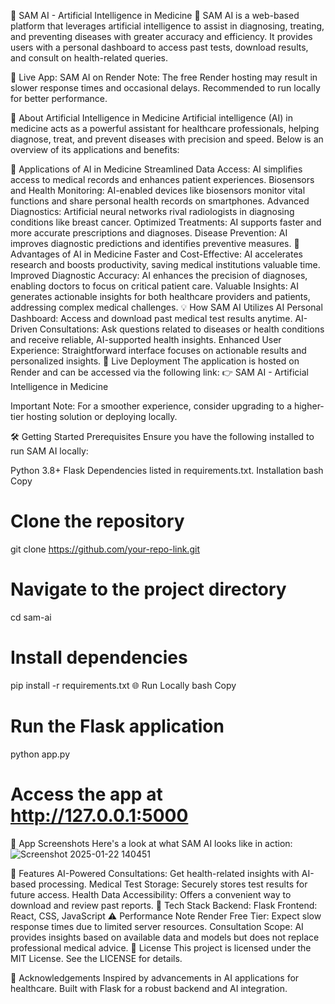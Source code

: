 🌟 SAM AI - Artificial Intelligence in Medicine 🌟
SAM AI is a web-based platform that leverages artificial intelligence to assist in diagnosing, treating, and preventing diseases with greater accuracy and efficiency. It provides users with a personal dashboard to access past tests, download results, and consult on health-related queries.

🔗 Live App: SAM AI on Render
Note: The free Render hosting may result in slower response times and occasional delays. Recommended to run locally for better performance.

🧠 About Artificial Intelligence in Medicine
Artificial intelligence (AI) in medicine acts as a powerful assistant for healthcare professionals, helping diagnose, treat, and prevent diseases with precision and speed. Below is an overview of its applications and benefits:

🏥 Applications of AI in Medicine
Streamlined Data Access: AI simplifies access to medical records and enhances patient experiences.
Biosensors and Health Monitoring: AI-enabled devices like biosensors monitor vital functions and share personal health records on smartphones.
Advanced Diagnostics: Artificial neural networks rival radiologists in diagnosing conditions like breast cancer.
Optimized Treatments: AI supports faster and more accurate prescriptions and diagnoses.
Disease Prevention: AI improves diagnostic predictions and identifies preventive measures.
🌟 Advantages of AI in Medicine
Faster and Cost-Effective: AI accelerates research and boosts productivity, saving medical institutions valuable time.
Improved Diagnostic Accuracy: AI enhances the precision of diagnoses, enabling doctors to focus on critical patient care.
Valuable Insights: AI generates actionable insights for both healthcare providers and patients, addressing complex medical challenges.
💡 How SAM AI Utilizes AI
Personal Dashboard: Access and download past medical test results anytime.
AI-Driven Consultations: Ask questions related to diseases or health conditions and receive reliable, AI-supported health insights.
Enhanced User Experience: Straightforward interface focuses on actionable results and personalized insights.
🚀 Live Deployment
The application is hosted on Render and can be accessed via the following link:
👉 SAM AI - Artificial Intelligence in Medicine

Important Note: For a smoother experience, consider upgrading to a higher-tier hosting solution or deploying locally.

🛠 Getting Started
Prerequisites
Ensure you have the following installed to run SAM AI locally:

Python 3.8+
Flask
Dependencies listed in requirements.txt.
Installation
bash
Copy
# Clone the repository
git clone https://github.com/your-repo-link.git

# Navigate to the project directory
cd sam-ai

# Install dependencies
pip install -r requirements.txt
🌐 Run Locally
bash
Copy
# Run the Flask application
python app.py

# Access the app at http://127.0.0.1:5000
📸 App Screenshots
Here's a look at what SAM AI looks like in action:
![Screenshot 2025-01-22 140451](https://github.com/user-attachments/assets/d23467f5-2dbe-4105-8a9c-67cc254a97e9)

🎨 Features
AI-Powered Consultations: Get health-related insights with AI-based processing.
Medical Test Storage: Securely stores test results for future access.
Health Data Accessibility: Offers a convenient way to download and review past reports.
🧩 Tech Stack
Backend: Flask
Frontend: React, CSS, JavaScript
⚠️ Performance Note
Render Free Tier: Expect slow response times due to limited server resources.
Consultation Scope: AI provides insights based on available data and models but does not replace professional medical advice.
📄 License
This project is licensed under the MIT License. See the LICENSE for details.

📢 Acknowledgements
Inspired by advancements in AI applications for healthcare.
Built with Flask for a robust backend and AI integration.
